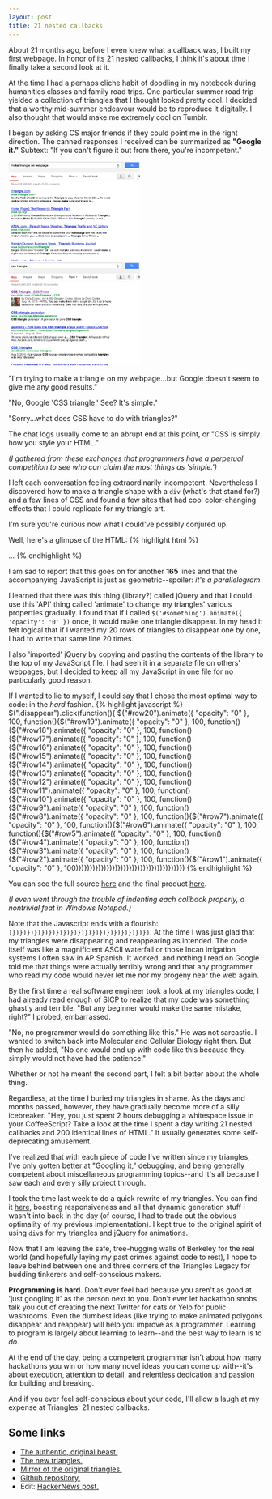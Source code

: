 ```yaml
---
layout: post
title: 21 nested callbacks
---
```


About 21 months ago, before I even knew what a callback was, I
built my first webpage. In honor of its 21 nested callbacks, I think it's about
time I finally take a second look at it.

At the time I had a perhaps cliche habit of doodling in my
notebook during humanities classes and family road trips. One particular
summer road trip yielded a collection of triangles that I thought looked pretty
cool. I decided that a worthy mid-summer endeavour would be to reproduce it
digitally. I also thought that would make me extremely cool on Tumblr.

I began by asking CS major friends if they could point me in the right
direction. The canned responses I received can be summarized as
**"Google it."** Subtext: "If you can't figure it out from there, you're
incompetent."

<img src="/images/triangles.png" width="260"><img src="/images/triangles2.png" width="260">

"I'm trying to make a triangle on my webpage...but Google doesn't seem to
give me any good results."

"No, Google 'CSS triangle.' See? It's simple."

"Sorry...what does CSS have to do with triangles?"

The chat logs usually come to an abrupt end at this point, or "CSS is simply how
you style your HTML."

*(I gathered from these exchanges that programmers have a perpetual competition
to see who can claim the most things as 'simple.')*

I left each conversation feeling extraordinarily incompetent.
Nevertheless I discovered how to make a triangle shape with a `div` (what's
that stand for?) and a few lines of CSS and found a few sites that had cool
color-changing effects that I could replicate for my triangle art.

I'm sure you're curious now what I could've possibly conjured up.

Well, here's a glimpse of the HTML:
{% highlight html %}
<div id="row1">
  <div class="btri"></div>
  <div class="tri"></div>
  <div class="tri"></div>
  <div class="tri"></div>
  <div class="emp"></div>
  <div class="tri"></div>
  <div class="tri"></div>
</div>
<div id="row2">
  <div class="tri"></div>
  <div class="tri"></div>
  <div class="tri"></div>
  <div class="tri"></div>
  <div class="tri"></div>

  ...
{% endhighlight %}

I am sad to report that this goes on for another **165** lines and that the
accompanying JavaScript is just as geometric--spoiler: *it's a parallelogram*.

I learned that there was this thing (library?) called jQuery and that I could
use this 'API' thing called 'animate' to change my triangles' various properties
gradually. I found that if I called `$('#something').animate({ 'opacity': '0' })`
once, it would make one triangle disappear. In my head it felt logical
that if I wanted my 20 rows of triangles to disappear one by one, I had to write
that same line 20 times.

I also 'imported' jQuery by copying and pasting the contents of the library to the
top of my JavaScript file. I had seen it in a separate file on others' webpages,
but I decided to keep all my JavaScript in one file for no particularly good
reason.

If I wanted to lie to myself, I could say that I chose the most optimal way to
code: in the *hard* fashion.
{% highlight javascript %}
$(".disappear").click(function(){
  $("#row20").animate({ "opacity": "0" },
    100,
    function(){$("#row19").animate({ "opacity": "0" },
      100,
      function(){$("#row18").animate({ "opacity": "0" },
        100,
        function(){$("#row17").animate({ "opacity": "0" },
          100,
          function(){$("#row16").animate({ "opacity": "0" },
            100,
            function(){$("#row15").animate({ "opacity": "0" },
              100,
              function(){$("#row14").animate({ "opacity": "0" },
                100,
                function(){$("#row13").animate({ "opacity": "0" },
                  100,
                  function(){$("#row12").animate({ "opacity": "0" },
                    100,
                    function(){$("#row11").animate({ "opacity": "0" },
                      100,
                      function(){$("#row10").animate({ "opacity": "0" },
                        100,
                        function(){$("#row9").animate({ "opacity": "0" },
                          100,
                          function(){$("#row8").animate({ "opacity": "0" },
                            100,
                            function(){$("#row7").animate({ "opacity": "0" },
                              100,
                              function(){$("#row6").animate({ "opacity": "0" },
                                100,
                                function(){$("#row5").animate({ "opacity": "0" },
                                  100,
                                  function(){$("#row4").animate({ "opacity": "0" },
                                    100,
                                    function(){$("#row3").animate({ "opacity": "0" },
                                      100,
                                      function(){$("#row2").animate({ "opacity": "0" },
                                        100,
                                        function(){$("#row1").animate({ "opacity": "0" },
                                          100)})})})})})})})})})})})})})})})})})})})
{% endhighlight %}

You can see the full source
[here](/assets/da.js) and the final product
[here](/assets/divart.html).

*(I even went through the trouble of indenting each callback properly, a
nontrivial feat in Windows Notepad.)*

Note that the Javascript ends with a flourish:
`)})})})})})})})})})})})})})})})})})})})`. At the time I was just glad that my
triangles were disappearing and reappearing as intended. The code itself was
like a magnificient ASCII waterfall or those Incan irrigation systems I often
saw in AP Spanish. It worked, and nothing I read on Google told me that things
were actually terribly wrong and that any programmer who read my code would
never let me nor my progeny near the web again.

By the first time a real software engineer took a look at my triangles code, I
had already read enough of SICP to realize that my code was something ghastly
and terrible. "But any beginner would make the same mistake, right?" I probed,
embarrassed.

"No, no programmer would do something like this." He was not sarcastic. I wanted to
switch back into Molecular and Cellular Biology right then. But then he added,
"No one would end up with code like this because they simply would not have had
the patience."

Whether or not he meant the second part, I felt a bit better about the whole
thing.

Regardless, at the time I buried my triangles in shame. As the days and months
passed, however, they have gradually become more of a silly icebreaker. "Hey,
you just spent 2 hours debugging a whitespace issue in your CoffeeScript? Take a
look at the time I spent a day writing 21 nested callbacks and 200 identical
lines of HTML." It usually generates some self-deprecating amusement.

I've realized that with each piece of code I've written since my triangles, I've
only gotten better at "Googling it," debugging, and being generally competent
about miscellaneous programming topics--and it's all because I saw each and
every silly project through.

I took the time last week to do a quick rewrite of my triangles. You can find it
[here](/assets/triangles.html), boasting responsiveness and all that dynamic
generation stuff I wasn't into back in the day (of course, I had to trade out
the obvious optimality of my previous implementation). I kept true to the
original spirit of using `div`s for my triangles and jQuery for animations.

Now that I am leaving the safe, tree-hugging walls of Berkeley for the real
world (and hopefully laying my past crimes against code to rest), I hope to
leave behind between one and three corners of the Triangles Legacy for budding
tinkerers and self-conscious makers.

**Programming is hard.** Don't ever feel bad because you aren't as good at 'just
googling it' as the person next to you. Don't ever let hackathon snobs talk you
out of creating the next Twitter for cats or Yelp for public washrooms. Even the
dumbest ideas (like trying to make animated polygons disappear and reappear)
will help you improve as a programmer. Learning to program is largely about
learning to learn--and the best way to learn is to *do*.

At the end of the day, being a competent programmar isn't about how many
hackathons you win or how many novel ideas you can come up with--it's about
execution, attention to detail, and relentless dedication and passion for
building and breaking.

And if you ever feel self-conscious about your code, I'll allow a laugh at my
expense at Triangles' 21 nested callbacks.


## Some links
- [The authentic, original beast.](http://hazelcough.zxq.net/divart.html)
- [The new triangles.](/assets/triangles.html)
- [Mirror of the original triangles.](/assets/divart.html)
- [Github repository.](https://github.com/michellebu/triangles)
- Edit: [HackerNews post.](https://news.ycombinator.com/item?id=5447287)
